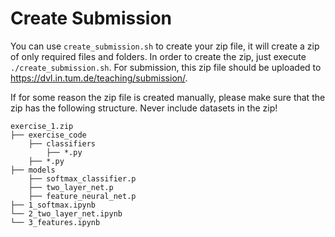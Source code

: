 # Create Submission

You can use `create_submission.sh` to create your zip file, it will create a zip of only required files and folders.  In order to create the zip, just execute `./create_submission.sh`. For submission, this zip file should be uploaded to https://dvl.in.tum.de/teaching/submission/.


If for some reason the zip file is created manually, please make sure that the zip has the following structure. Never include datasets in the zip!

```
exercise_1.zip
├── exercise_code
	├── classifiers
		├── *.py
    ├── *.py
├── models
	├── softmax_classifier.p
	├── two_layer_net.p
	├── feature_neural_net.p
├── 1_softmax.ipynb
└── 2_two_layer_net.ipynb
└── 3_features.ipynb
```


